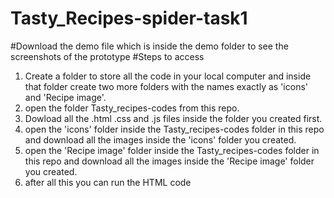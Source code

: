 # Tasty_Recipes-spider-task1

#Download the demo file which is inside the demo folder to see the screenshots of the prototype
#Steps to access
1. Create a folder to store all the code in your local computer and inside that folder create two more folders with the names exactly as 'icons' and 'Recipe image'.
2. open the folder Tasty_recipes-codes from this repo.
3. Dowload all the .html .css and .js files inside the folder you created
first. 
4. open the 'icons' folder inside the Tasty_recipes-codes folder in this repo and download all the images inside the 'icons' folder you created. 
5. open the 'Recipe image' folder inside the Tasty_recipes-codes folder in this repo and download all the images inside the 'Recipe image' folder you created.
6. after all this you can run the HTML code
